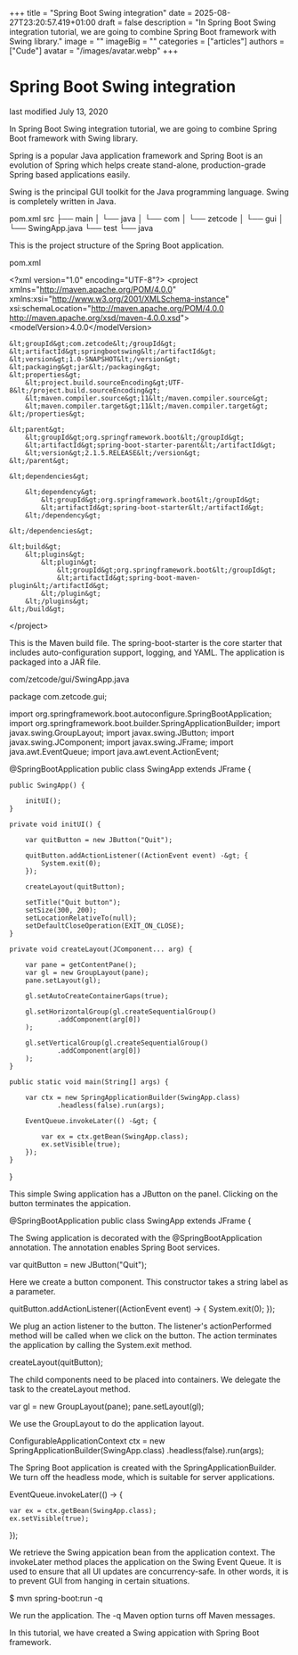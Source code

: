 +++
title = "Spring Boot Swing integration"
date = 2025-08-27T23:20:57.419+01:00
draft = false
description = "In Spring Boot Swing integration tutorial, we are going to combine Spring Boot framework with Swing library."
image = ""
imageBig = ""
categories = ["articles"]
authors = ["Cude"]
avatar = "/images/avatar.webp"
+++

# Spring Boot Swing integration

last modified July 13, 2020 

In Spring Boot Swing integration tutorial, we are going to combine Spring Boot 
framework with Swing library.

Spring is a popular Java application framework and Spring Boot 
is an evolution of Spring which helps create stand-alone, production-grade Spring 
based applications easily.

Swing is the principal GUI toolkit for the Java programming language. 
Swing is completely written in Java.

pom.xml
src
├── main
│   └── java
│       └── com
│           └── zetcode
│               └── gui
│                   └── SwingApp.java
└── test
    └── java

This is the project structure of the Spring Boot application.

pom.xml
  

&lt;?xml version="1.0" encoding="UTF-8"?&gt;
&lt;project xmlns="http://maven.apache.org/POM/4.0.0"
         xmlns:xsi="http://www.w3.org/2001/XMLSchema-instance"
         xsi:schemaLocation="http://maven.apache.org/POM/4.0.0
         http://maven.apache.org/xsd/maven-4.0.0.xsd"&gt;
    &lt;modelVersion&gt;4.0.0&lt;/modelVersion&gt;

    &lt;groupId&gt;com.zetcode&lt;/groupId&gt;
    &lt;artifactId&gt;springbootswing&lt;/artifactId&gt;
    &lt;version&gt;1.0-SNAPSHOT&lt;/version&gt;
    &lt;packaging&gt;jar&lt;/packaging&gt;
    &lt;properties&gt;
        &lt;project.build.sourceEncoding&gt;UTF-8&lt;/project.build.sourceEncoding&gt;
        &lt;maven.compiler.source&gt;11&lt;/maven.compiler.source&gt;
        &lt;maven.compiler.target&gt;11&lt;/maven.compiler.target&gt;
    &lt;/properties&gt;

    &lt;parent&gt;
        &lt;groupId&gt;org.springframework.boot&lt;/groupId&gt;
        &lt;artifactId&gt;spring-boot-starter-parent&lt;/artifactId&gt;
        &lt;version&gt;2.1.5.RELEASE&lt;/version&gt;
    &lt;/parent&gt;

    &lt;dependencies&gt;

        &lt;dependency&gt;
            &lt;groupId&gt;org.springframework.boot&lt;/groupId&gt;
            &lt;artifactId&gt;spring-boot-starter&lt;/artifactId&gt;
        &lt;/dependency&gt;

    &lt;/dependencies&gt;

    &lt;build&gt;
        &lt;plugins&gt;
            &lt;plugin&gt;
                &lt;groupId&gt;org.springframework.boot&lt;/groupId&gt;
                &lt;artifactId&gt;spring-boot-maven-plugin&lt;/artifactId&gt;
            &lt;/plugin&gt;
        &lt;/plugins&gt;
    &lt;/build&gt;

&lt;/project&gt;

This is the Maven build file. The spring-boot-starter is the core 
starter that includes auto-configuration support, logging, and YAML. The application 
is packaged into a JAR file.

com/zetcode/gui/SwingApp.java
  

package com.zetcode.gui;

import org.springframework.boot.autoconfigure.SpringBootApplication;
import org.springframework.boot.builder.SpringApplicationBuilder;
import javax.swing.GroupLayout;
import javax.swing.JButton;
import javax.swing.JComponent;
import javax.swing.JFrame;
import java.awt.EventQueue;
import java.awt.event.ActionEvent;

@SpringBootApplication
public class SwingApp extends JFrame {

    public SwingApp() {

        initUI();
    }

    private void initUI() {

        var quitButton = new JButton("Quit");

        quitButton.addActionListener((ActionEvent event) -&gt; {
            System.exit(0);
        });

        createLayout(quitButton);

        setTitle("Quit button");
        setSize(300, 200);
        setLocationRelativeTo(null);
        setDefaultCloseOperation(EXIT_ON_CLOSE);
    }

    private void createLayout(JComponent... arg) {

        var pane = getContentPane();
        var gl = new GroupLayout(pane);
        pane.setLayout(gl);

        gl.setAutoCreateContainerGaps(true);

        gl.setHorizontalGroup(gl.createSequentialGroup()
                .addComponent(arg[0])
        );

        gl.setVerticalGroup(gl.createSequentialGroup()
                .addComponent(arg[0])
        );
    }

    public static void main(String[] args) {

        var ctx = new SpringApplicationBuilder(SwingApp.class)
                .headless(false).run(args);

        EventQueue.invokeLater(() -&gt; {

            var ex = ctx.getBean(SwingApp.class);
            ex.setVisible(true);
        });
    }
}

This simple Swing application has a JButton on the panel. Clicking
on the button terminates the appication.

@SpringBootApplication
public class SwingApp extends JFrame {

The Swing application is decorated with the @SpringBootApplication
annotation. The annotation enables Spring Boot services.

var quitButton = new JButton("Quit");

Here we create a button component. This constructor takes a string label
as a parameter.

quitButton.addActionListener((ActionEvent event) -&gt; {
    System.exit(0);
});

We plug an action listener to the button. The listener's actionPerformed
method will be called when we click on the button. The action terminates the application
by calling the System.exit method.

createLayout(quitButton);

The child components need to be placed into containers. We delegate the task
to the createLayout method.

var gl = new GroupLayout(pane);
pane.setLayout(gl);

We use the GroupLayout to do the application layout.

ConfigurableApplicationContext ctx = new SpringApplicationBuilder(SwingApp.class)
        .headless(false).run(args);

The Spring Boot application is created with the SpringApplicationBuilder.
We turn off the headless mode, which is suitable for server applications.

EventQueue.invokeLater(() -&gt; {

    var ex = ctx.getBean(SwingApp.class);
    ex.setVisible(true);
});

We retrieve the Swing appication bean from the application context. 
The invokeLater method places
the application on the Swing Event Queue. It is used to ensure 
that all UI updates are concurrency-safe. In other words, it
is to prevent GUI from hanging in certain situations. 

$ mvn spring-boot:run -q

We run the application. The -q Maven option turns off Maven messages.

In this tutorial, we have created a Swing appication with Spring Boot framework.